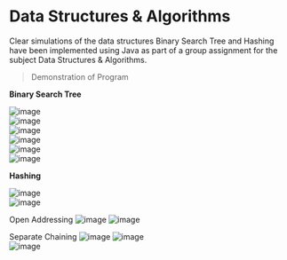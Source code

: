 # Data Structures &amp; Algorithms
Clear simulations of the data structures Binary Search Tree and Hashing have been implemented using Java as part of a group assignment for the subject Data Structures &amp; Algorithms.

> Demonstration of Program 

**Binary Search Tree**

![image](https://user-images.githubusercontent.com/106059007/210785490-30745857-a7ac-44f7-8ef2-c097f4ef06f1.png) <br />
![image](https://user-images.githubusercontent.com/106059007/210785554-647036d8-ac0f-4c19-ac67-3f25e373c637.png) <br />
![image](https://user-images.githubusercontent.com/106059007/210785607-dff30b87-91c1-4628-9d2d-0ba6309ea62c.png) <br />
![image](https://user-images.githubusercontent.com/106059007/210785653-02328cd3-0d76-4a5c-8bbb-33fbc335f88a.png) <br />
![image](https://user-images.githubusercontent.com/106059007/210785691-6c913e0f-434c-4b5e-82a6-2fdff902c44b.png) <br />
![image](https://user-images.githubusercontent.com/106059007/210785745-1aba8d3e-deb0-43c1-9e4b-283fc758ffcb.png) <br />

**Hashing**

![image](https://user-images.githubusercontent.com/106059007/210788185-89246090-af98-4818-a7e5-f00fd773fe4a.png) <br />
![image](https://user-images.githubusercontent.com/106059007/210788248-54f6f2a9-c6aa-417d-b353-44be8e02d796.png) <br />

Open Addressing
![image](https://user-images.githubusercontent.com/106059007/210788296-831235a7-d419-4c27-9acd-12aa3b6a183a.png) 
![image](https://user-images.githubusercontent.com/106059007/210788784-73715a64-a985-420c-8e05-268f82f71509.png) <br />

Separate Chaining
![image](https://user-images.githubusercontent.com/106059007/210788367-8c23fb59-3035-4c91-9fc4-9aa42a21dfbd.png)
![image](https://user-images.githubusercontent.com/106059007/210788842-45d521f6-40b0-4a95-b56d-946a9f2eb3cb.png) <br />
![image](https://user-images.githubusercontent.com/106059007/210788419-936b0f59-5acd-4eac-b4fa-f95adab88e6e.png)

